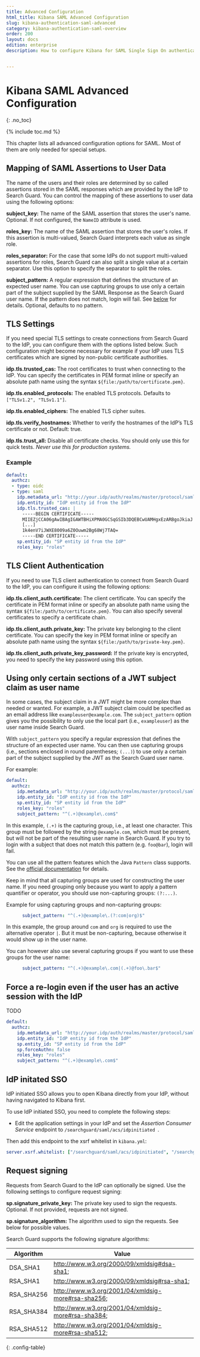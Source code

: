 ```yaml
---
title: Advanced Configuration
html_title: Kibana SAML Advanced Configuration
slug: kibana-authentication-saml-advanced
category: kibana-authentication-saml-overview
order: 200
layout: docs
edition: enterprise
description: How to configure Kibana for SAML Single Sign On authentication and IdP integrations.


---
```

<!---
Copyright 2020 floragunn GmbH
-->

# Kibana SAML Advanced Configuration
{: .no_toc}

{% include toc.md %}



This chapter lists all advanced configuration options for SAML. Most of them are only needed for special setups.


## Mapping of SAML Assertions to User Data

The name of the users and their roles are determined by so called assertions stored in the SAML responses which are provided by the IdP to Search Guard. You can control the mapping of these assertions to user data using the following options:

**subject_key:** The name of the SAML assertion that stores the user's name. Optional. If not configured, the `NameID` attribute is used.

**roles_key:**  The name of the SAML assertion that stores the user's roles. If this assertion is multi-valued, Search Guard interprets each value as single role.

**roles_separator:** For the case that some IdPs do not support multi-valued assertions for roles, Search Guard can also split a single value at a certain separator. Use this option to specify the separator to split the roles.

**subject_pattern:**  A regular expression that defines the structure of an expected user name. You can use capturing groups to use only a certain part of the subject supplied by the SAML Response as the Search Guard user name. If the pattern does not match, login will fail. See [below](#using-only-certain-sections-of-a-jwt-subject-claim-as-user-name) for details. Optional, defaults to no pattern. 

## TLS Settings

If you need special TLS settings to create connections from Search Guard to the IdP, you can configure them with the options listed below. Such configuration might become necessary for example if your IdP uses TLS certificates which are signed by non-public certificate authorities.

**idp.tls.trusted_cas:** The root certificates to trust when connecting to the IdP. You can specify the certificates in PEM format inline or specify an absolute path name using the syntax `${file:/path/to/certificate.pem}`.

**idp.tls.enabled_protocols:** The enabled TLS protocols. Defaults to `["TLSv1.2", "TLSv1.1"]`. 

**idp.tls.enabled_ciphers:** The enabled TLS cipher suites. 

**idp.tls.verify_hostnames:** Whether to verify the hostnames of the IdP’s TLS certificate or not. Default: true.

**idp.tls.trust_all:** Disable all certificate checks. You should only use this for quick tests. *Never use this for production systems.*


### Example

```yaml
default:
  authcz:
  - type: oidc
  - type: saml
    idp.metadata_url: "http://your.idp/auth/realms/master/protocol/saml/descriptor"
    idp.entity_id: "IdP entity id from the IdP"
    idp.tls.trusted_cas: |
      -----BEGIN CERTIFICATE-----
      MIIEZjCCA06gAwIBAgIGAWTBHiXPMA0GCSqGSIb3DQEBCwUAMHgxEzARBgoJkiaJ
      [...]
      1k4enV7iJWXE8009a6Z0Ouwm2Bg68Wj7TAQ=
      -----END CERTIFICATE-----
    sp.entity_id: "SP entity id from the IdP"      
    roles_key: "roles"
```

## TLS Client Authentication

If you need to use TLS client authentication to connect from Search Guard to the IdP, you can configure it using the following options:

**idp.tls.client_auth.certificate:** The client certificate. You can specify the certificate in PEM format inline or specify an absolute path name using the syntax `${file:/path/to/certificate.pem}`. You can also specify several certificates to specify a certificate chain.

**idp.tls.client_auth.private_key:** The private key belonging to the client certificate. You can specify the key in PEM format inline or specify an absolute path name using the syntax `${file:/path/to/private-key.pem}`. 

**idp.tls.client_auth.private_key_password:** If the private key is encrypted, you need to specify the key password using this option. 



## Using only certain sections of a JWT subject claim as user name

In some cases, the subject claim in a JWT might be more complex than needed or wanted. For example, a JWT subject claim could be specified as an email address like `exampleuser@example.com`. The `subject_pattern` option gives you the possibility to only use the local part (i.e., `exampleuser`) as the user name inside Search Guard.

With `subject_pattern` you specify a regular expression that defines the structure of an expected user name. You can then use capturing groups (i.e., sections enclosed in round parentheses; `(...)`) to use only a certain part of the subject supplied by the JWT as the Search Guard user name.

For example:

```yaml
default:
  authcz:
    idp.metadata_url: "http://your.idp/auth/realms/master/protocol/saml/descriptor"
    idp.entity_id: "IdP entity id from the IdP"
    sp.entity_id: "SP entity id from the IdP"
    roles_key: "roles"
    subject_pattern: "^(.+)@example\.com$"
```

In this example, `(.+)` is the capturing group, i.e., at least one character. This group must be followed by the string `@example.com`, which must be present, but will not be part of the resulting user name in Search Guard. If you try to login with a subject that does not match this pattern (e.g. `foo@bar`), login will fail.

You can use all the pattern features which the Java `Pattern` class supports. See the [official documentation](https://docs.oracle.com/javase/8/docs/api/java/util/regex/Pattern.html) for details. 

Keep in mind that all capturing groups are used for constructing the user name. If you need grouping only because you want to apply a pattern quantifier or operator, you should use non-capturing groups: `(?:...)`. 

Example for using capturing groups and non-capturing groups:

```yaml
      subject_pattern: "^(.+)@example\.(?:com|org)$"
```

In this example, the group around `com` and `org` is required to use the alternative operator `|`. But it must be non-capturing, because otherwise it would show up in the user name.

You can however also use several capturing groups if you want to use these groups for the user name:

```yaml
      subject_pattern: "^(.+)@example\.com|(.+)@foo\.bar$"
```

## Force a re-login even if the user has an active session with the IdP

TODO

```yaml
default:
  authcz:
    idp.metadata_url: "http://your.idp/auth/realms/master/protocol/saml/descriptor"
    idp.entity_id: "IdP entity id from the IdP"
    sp.entity_id: "SP entity id from the IdP"
    sp.forceAuthn: false
    roles_key: "roles"
    subject_pattern: "^(.+)@example\.com$"
```

## IdP initated SSO

IdP initiated SSO allows you to open Kibana directly from your IdP, without having navigated to Kibana first.

To use IdP initiated SSO, you need to complete the following steps:

* Edit the application settings in your IdP and set the *Assertion Consumer Service* endpoint to `/searchguard/saml/acs/idpinitiated
`.

Then add this endpoint to the xsrf whitelist in `kibana.yml`:

```yaml
server.xsrf.whitelist: ["/searchguard/saml/acs/idpinitiated", "/searchguard/saml/acs", "/searchguard/saml/logout"]
```


## Request signing

Requests from Search Guard to the IdP can optionally be signed. Use the following settings to configure request signing:

**sp.signature\_private\_key:** The private key used to sign the requests. Optional. If not provided, requests are not signed.

**sp.signature\_algorithm:** The algorithm used to sign the requests. See below for possible values. 

Search Guard supports the following signature algorithms:

| Algorithm | Value |
|---|---|
| DSA\_SHA1 | http://www.w3.org/2000/09/xmldsig#dsa-sha1;|
| RSA\_SHA1 | http://www.w3.org/2000/09/xmldsig#rsa-sha1;|
| RSA\_SHA256 | http://www.w3.org/2001/04/xmldsig-more#rsa-sha256;|
| RSA\_SHA384 | http://www.w3.org/2001/04/xmldsig-more#rsa-sha384;|
| RSA\_SHA512 | http://www.w3.org/2001/04/xmldsig-more#rsa-sha512;|
{: .config-table}
